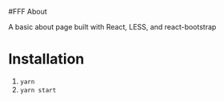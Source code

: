 #FFF About

A basic about page built with React, LESS, and react-bootstrap


# Installation

1. `yarn`
2. `yarn start`
